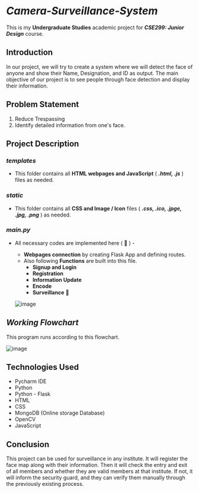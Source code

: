 # ***Camera-Surveillance-System***

  This is my **Undergraduate Studies** academic project for ***CSE299: Junior Design*** course.

## **Introduction**
  In our project, we will try to create a system where we will detect the face of anyone and show their Name, Designation, and ID as output. The main objective of our project is to see people through face detection and display their information.

## **Problem Statement**
  1. Reduce Trespassing
  2. Identify detailed information from one's face. 

## **Project Description**
### ***templates***
  * This folder contains all **HTML webpages and JavaScript** ( ***.html, .js*** ) files as needed.
### ***static***
  * This folder contains all **CSS and Image / Icon** files ( ***.css, .ico, .jpge, .jpg, .png*** ) as needed. 
### ***main.py***
  * All necessary codes are implemented here ( 🙂 ) -
    * **Webpages connection** by creating Flask App and defining routes.
    * Also following **Functions** are built into this file.
      * **Signup and Login**
      * **Registration**
      * **Information Update**
      * **Encode**
      * **Surveillance** 🙂
        
    ![image](https://github.com/z-a-zamil/Camera-Surveillance-System/assets/72562681/dab9d5b3-8ac5-4d00-9b40-4c220d063792)

     
## ***Working Flowchart***
This program runs according to this flowchart.

![image](https://github.com/z-a-zamil/Camera-Surveillance-System/assets/72562681/e45bd972-ccb5-458b-93e1-e436d48060e2)


## **Technologies Used**
  * Pycharm IDE
  * Python
  * Python - Flask
  * HTML
  * CSS
  * MongoDB (Online storage Database)
  * OpenCV
  * JavaScript

## **Conclusion**
 This project can be used for surveillance in any institute. It will register the face map along with their information. Then it will check the entry and exit of all members and whether they are valid members at that institute. If not, it will inform the security guard, and they can verify them manually through the previously existing process.

